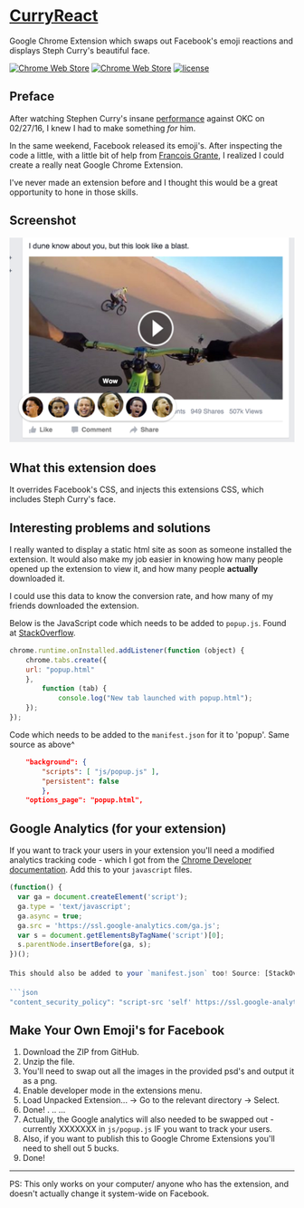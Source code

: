 # [CurryReact](https://chrome.google.com/webstore/detail/curryreacts-for-facebook/doomjeblpidgihaceihmjcnapmhokjbo)
Google Chrome Extension which swaps out Facebook's emoji reactions and displays Steph Curry's beautiful face.

[![Chrome Web Store](https://img.shields.io/chrome-web-store/d/nimelepbpejjlbmoobocpfnjhihnpked.svg?style=flat-square)](https://chrome.google.com/webstore/detail/curryreacts-for-facebook/doomjeblpidgihaceihmjcnapmhokjbo) [![Chrome Web Store](https://img.shields.io/chrome-web-store/rating/doomjeblpidgihaceihmjcnapmhokjbo.svg?style=flat-square)](https://chrome.google.com/webstore/detail/curryreacts-for-facebook/doomjeblpidgihaceihmjcnapmhokjbo) [![license](https://img.shields.io/github/license/VirenMohindra/CurryReacts.svg?style=flat-square)](https://github.com/VirenMohindra/CurryReacts/blob/master/LICENSE)


## Preface
After watching Stephen Curry's insane [performance](https://youtu.be/YkaqIujpcbw) against OKC on 02/27/16, I knew I had to make something *for* him.

In the same weekend, Facebook released its emoji's.
After inspecting the code a little, with a little bit of help from [Francois Grante](https://francoisgrante.com/), I realized I could create a really neat Google Chrome Extension.

I've never made an extension before and I thought this would be a great opportunity to hone in those skills.

## Screenshot
![CurryReacts Extension Screenshot](https://raw.githubusercontent.com/VirenMohindra/CurryReacts/master/screenshot.png)

## What this extension does

It overrides Facebook's CSS, and injects this extensions CSS, which includes Steph Curry's face.

## Interesting problems and solutions

I really wanted to display a static html site as soon as someone installed the extension. It would also make my job easier in knowing how many people opened up the extension to view it, and how many people __actually__ downloaded it.

I could use this data to know the conversion rate, and how many of my friends downloaded the extension.

Below is the JavaScript code which needs to be added to `popup.js`. Found at [StackOverflow](http://stackoverflow.com/a/24429523/5673665).

```javascript
chrome.runtime.onInstalled.addListener(function (object) {
	chrome.tabs.create({
	url: "popup.html"
	}, 
		function (tab) {
			console.log("New tab launched with popup.html");
	});
});
```
Code which needs to be added to the `manifest.json` for it to 'popup'. Same source as above^

```json
	"background": {
		"scripts": [ "js/popup.js" ],
		"persistent": false
		},
	"options_page": "popup.html",
```

## Google Analytics (for your extension)

If you want to track your users in your extension you'll need a modified analytics tracking code - which I got from the [Chrome Developer documentation](https://developer.chrome.com/extensions/tut_analytics). Add this to your `javascript` files.

```javascript
(function() {
  var ga = document.createElement('script');
  ga.type = 'text/javascript';
  ga.async = true;
  ga.src = 'https://ssl.google-analytics.com/ga.js';
  var s = document.getElementsByTagName('script')[0];
  s.parentNode.insertBefore(ga, s);
})();

This should also be added to your `manifest.json` too! Source: [StackOverflow](http://stackoverflow.com/a/12986150/5673665).

```json
"content_security_policy": "script-src 'self' https://ssl.google-analytics.com; object-src 'self'"
```

## Make Your Own Emoji's for Facebook

1. Download the ZIP from GitHub.
2. Unzip the file.
3. You'll need to swap out all the images in the provided psd's and output it as a png.
4. Enable developer mode in the extensions menu.
5. Load Unpacked Extension... -> Go to the relevant directory -> Select.
6. Done!
.
..
...
7. Actually, the Google analytics will also needed to be swapped out - currently XXXXXXX in `js/popup.js` IF you want to track your users.
8. Also, if you want to publish this to Google Chrome Extensions you'll need to shell out 5 bucks.
9. Done!

___
PS: This only works on your computer/ anyone who has the extension, and doesn't actually change it system-wide on Facebook.